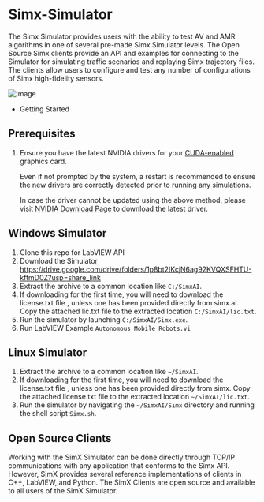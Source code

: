 # Simx-Simulator

The Simx Simulator provides users with the ability to test AV and AMR algorithms in one of several pre-made Simx Simulator levels. The Open Source Simx clients provide an API and examples for connecting to the Simulator for simulating traffic scenarios and replaying Simx trajectory files. The clients allow users to configure and test any number of configurations of Simx high-fidelity sensors.

![image](https://user-images.githubusercontent.com/131154677/233154122-c1f98b0d-5313-492b-be7e-8ecb076e0f72.png)



*   Getting Started

Prerequisites
-------------

1.  Ensure you have the latest NVIDIA drivers for your [CUDA-enabled](https://developer.nvidia.com/cuda-gpus) graphics card.
    
    Even if not prompted by the system, a restart is recommended to ensure the new drivers are correctly detected prior to running any simulations.
    
    In case the driver cannot be updated using the above method, please visit [NVIDIA Download Page](https://www.nvidia.com/Download/index.aspx) to download the latest driver.
    

Windows Simulator
-----------------
1.  Clone this repo for LabVIEW API
2.  Download the Simulator https://drive.google.com/drive/folders/1p8bt2IKcjN6ag92KVQXSFHTU-kftmD0Z?usp=share_link
3.  Extract the archive to a common location like `C:/SimxAI`.
4.  If downloading for the first time, you will need to download the license.txt file , unless one has been provided directly from simx.ai. Copy the attached lic.txt file to the extracted location `C:/SimxAI/lic.txt`.
5.  Run the simulator by launching `C:/SimxAI/Simx.exe`.
6.  Run LabVIEW Example `Autonomous Mobile Robots.vi`

Linux Simulator
---------------

1.  Extract the archive to a common location like `~/SimxAI`.
2.  If downloading for the first time, you will need to download the license.txt file , unless one has been provided directly from simx. Copy the attached license.txt file to the extracted location `~/SimxAI/lic.txt`.
3.  Run the simulator by navigating the `~/SimxAI/Simx` directory and running the shell script `Simx.sh`.

Open Source Clients
-------------------

Working with the SimX Simulator can be done directly through TCP/IP communications with any application that conforms to the Simx API. However, SimX provides several reference implementations of clients in C++, LabVIEW, and Python. The SimX Clients are open source and available to all users of the SimX Simulator.

